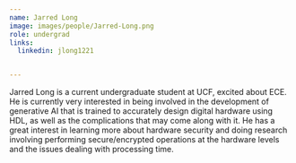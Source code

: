 ```yaml
---
name: Jarred Long
image: images/people/Jarred-Long.png
role: undergrad 
links:
  linkedin: jlong1221


---
```


Jarred Long is a current undergraduate student at UCF, excited about ECE. 
He is  currently very interested in being involved in the development of generative AI that is trained 
to accurately design digital hardware using HDL, as well as the complications that may come along with it.
He has a great interest in learning more about hardware security and doing research involving 
performing secure/encrypted operations at the hardware levels and the issues dealing with processing time. 
